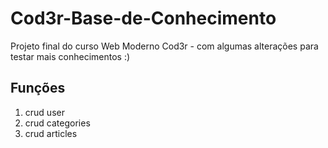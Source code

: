 # Cod3r-Base-de-Conhecimento
Projeto final do curso Web Moderno Cod3r - com algumas alterações para testar mais conhecimentos :)

## Funções
1. crud user
2. crud categories
3. crud articles